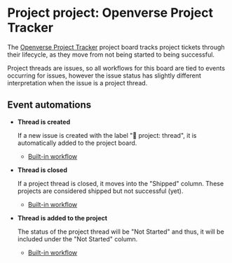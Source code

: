 # Project project: Openverse Project Tracker

The [Openverse Project Tracker](https://github.com/orgs/WordPress/projects/70)
project board tracks project tickets through their lifecycle, as they move from
not being started to being successful.

Project threads are issues, so all workflows for this board are tied to events
occurring for issues, however the issue status has slightly different
interpretation when the issue is a project thread.

## Event automations

- **Thread is created**

  If a new issue is created with the label "🧭 project: thread", it is
  automatically added to the project board.

  - [Built-in workflow](https://github.com/orgs/WordPress/projects/70/workflows/6730708)

- **Thread is closed**

  If a project thread is closed, it moves into the "Shipped" column. These
  projects are considered shipped but not successful (yet).

  - [Built-in workflow](https://github.com/orgs/WordPress/projects/70/workflows/6373102)

- **Thread is added to the project**

  The status of the project thread will be "Not Started" and thus, it will be
  included under the "Not Started" column.

  - [Built-in workflow](https://github.com/orgs/WordPress/projects/70/workflows/6730724)
